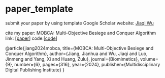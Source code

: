 # paper_template
submit your paper by using template
Google Scholar website: <a href='https://scholar.google.com.hk/citations?user=b83Ne3UAAAAJ&hl=zh-CN'>Jiaqi Wu</a>

cite my paper: MOBCA: Multi-Objective Besiege and Conquer Algorithm 
link: [<a href='https://www.mdpi.com/2313-7673/9/6/316'>paper</a>] code:[<a href='https://github.com/jjhjlufe/MOBCA-code'>code</a>]

@article{jiang2024mobca,
  title={MOBCA: Multi-Objective Besiege and Conquer Algorithm},
  author={Jiang, Jianhua and Wu, Jiaqi and Luo, Jinmeng and Yang, Xi and Huang, Zulu},
  journal={Biomimetics},
  volume={9},
  number={6},
  pages={316},
  year={2024},
  publisher={Multidisciplinary Digital Publishing Institute}
}
